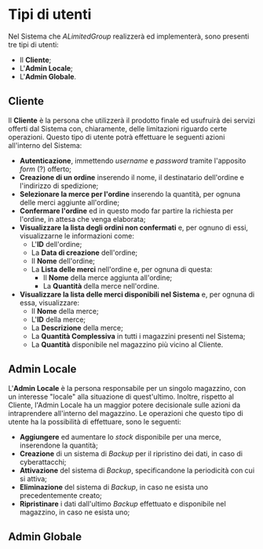 # Tipi di utenti

Nel Sistema che _ALimitedGroup_ realizzerà ed implementerà, sono presenti tre tipi di utenti:
- Il **Cliente**;
- L'**Admin Locale**;
- L'**Admin Globale**.

## Cliente
Il **Cliente** è la persona che utilizzerà il prodotto finale ed usufruirà dei servizi offerti dal Sistema con, chiaramente, delle limitazioni riguardo certe operazioni. Questo tipo di utente potrà effettuare le seguenti azioni all'interno del Sistema:
- **Autenticazione**, immettendo _username_ e _password_ tramite l'apposito _form_ (?) offerto;
- **Creazione di un ordine** inserendo il nome, il destinatario dell'ordine e l'indirizzo di spedizione;
- **Selezionare la merce per l'ordine** inserendo la quantità, per ognuna delle merci aggiunte all'ordine;
- **Confermare l'ordine** ed in questo modo far partire la richiesta per l'ordine, in attesa che venga elaborata;
- **Visualizzare la lista degli ordini non confermati** e, per ognuno di essi, visualizzarne le informazioni come:
    - L'**ID** dell'ordine;
    - La **Data di creazione** dell'ordine;
    - Il **Nome** dell'ordine;
    - La **Lista delle merci** nell'ordine e, per ognuna di questa:
        - Il **Nome** della merce aggiunta all'ordine;
        - La **Quantità** della merce nell'ordine.
- **Visualizzare la lista delle merci disponibili nel Sistema** e, per ognuna di essa, visualizzare:
    - Il **Nome** della merce;
    - L'**ID** della merce;
    - La **Descrizione** della merce;
    - La **Quantità Complessiva** in tutti i magazzini presenti nel Sistema;
    - La **Quantità** disponibile nel magazzino più vicino al Cliente.

## Admin Locale
L'**Admin Locale** è la persona responsabile per un singolo magazzino, con un interesse "locale" alla situazione di quest'ultimo. Inoltre, rispetto al Cliente, l'Admin Locale ha un maggior potere decisionale sulle azioni da intraprendere all'interno del magazzino. Le operazioni che questo tipo di utente ha la possibilità di effettuare, sono le seguenti:
- **Aggiungere** ed aumentare lo _stock_ disponibile per una merce, inserendone la quantità;
- **Creazione** di un sistema di _Backup_ per il ripristino dei dati, in caso di cyberattacchi;
- **Attivazione** del sistema di _Backup_, specificandone la periodicità con cui si attiva;
- **Eliminazione** del sistema di _Backup_, in caso ne esista uno precedentemente creato;
- **Ripristinare** i dati dall'ultimo _Backup_ effettuato e disponibile nel magazzino, in caso ne esista uno;
## Admin Globale


<!--
Qui bisogna spiegare i tipi di utenti:

- Cliente
- Admin locale
- Admin globale

Spiegare le differenze tra di essi, le cose in comune, che cosa ognuno può e non può fare.
Inoltre specificare a che api#super[G] gateway si possono connettere, se non possono farlo a tutti.
